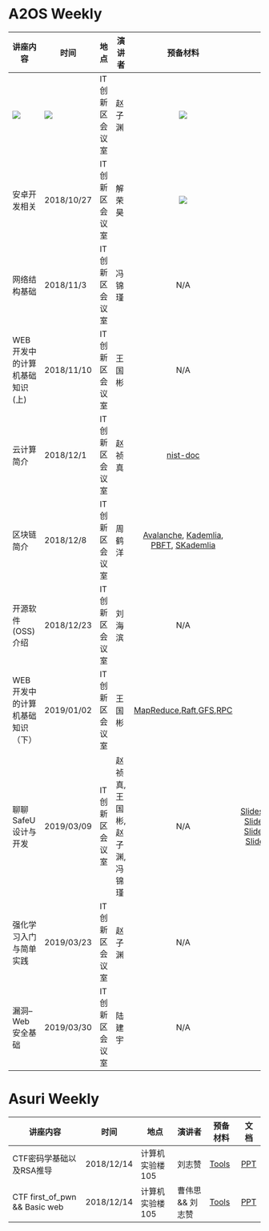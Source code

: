 # A2OS Weekly

| 讲座内容                      | 时间                   | 地点           | 演讲者 |  预备材料 | 文档                                                         |
| ----------------------------- | ---------------------- | -------------- | ------ | :----: | :------------------------------------------------------------: |
| [![](img/fixme.gif)]()        | [![](img/fixme.gif)]() | IT创新区会议室 | 赵子渊 | [![](img/fixme.gif)]()    | [![](img/fixme.gif)]()                                   |
| 安卓开发相关                  | 2018/10/27             | IT创新区会议室 | 解荣昊 | [![](img/fixme.gif)]()    | [![](img/fixme.gif)]()                                   |
| 网络结构基础                  | 2018/11/3              | IT创新区会议室 | 冯锦瑾 | N/A | [7z](https://drive.google.com/open?id=1kJFVe0HAwBf1G78E4LZCpTGZ0552ZchA) |
| WEB开发中的计算机基础知识(上) | 2018/11/10             | IT创新区会议室 | 王国彬 | N/A |[PDF](https://drive.google.com/file/d/14pJYEO6gW2tVXEeFtxYipToxoOTjuxXo/view) |
| 云计算简介 | 2018/12/1 | IT创新区会议室 | 赵祯真 | [nist-doc](https://ftp.a2os.club/%E4%BA%91%E8%AE%A1%E7%AE%97%E7%AE%80%E4%BB%8B-%E8%B5%B5%E7%A5%AF%E7%9C%9F/nistspecialpublication800-145.pdf) | [Slides](https://ftp.a2os.club/%E4%BA%91%E8%AE%A1%E7%AE%97%E7%AE%80%E4%BB%8B-%E8%B5%B5%E7%A5%AF%E7%9C%9F/A2OS_Weekly_Introduction_to_Cloud.pdf) |
|区块链简介 | 2018/12/8 | IT创新区会议室 | 周鹤洋 | [Avalanche](https://ftp.a2os.club/%E5%8C%BA%E5%9D%97%E9%93%BE%E7%AE%80%E4%BB%8B-%E5%91%A8%E9%B9%A4%E6%B4%8B/Avalanche.pdf), [Kademlia](https://ftp.a2os.club/%E5%8C%BA%E5%9D%97%E9%93%BE%E7%AE%80%E4%BB%8B-%E5%91%A8%E9%B9%A4%E6%B4%8B/Kademlia.pdf), [PBFT](https://ftp.a2os.club/%E5%8C%BA%E5%9D%97%E9%93%BE%E7%AE%80%E4%BB%8B-%E5%91%A8%E9%B9%A4%E6%B4%8B/PBFT.pdf), [SKademlia](https://ftp.a2os.club/%E5%8C%BA%E5%9D%97%E9%93%BE%E7%AE%80%E4%BB%8B-%E5%91%A8%E9%B9%A4%E6%B4%8B/SKademlia.pdf) | [Slides](https://ftp.a2os.club/%E5%8C%BA%E5%9D%97%E9%93%BE%E7%AE%80%E4%BB%8B-%E5%91%A8%E9%B9%A4%E6%B4%8B/%E5%8C%BA%E5%9D%97%E9%93%BE%E7%AE%80%E4%BB%8B.pdf) |
| 开源软件(OSS)介绍 | 2018/12/23 | IT创新区会议室 | 刘海滨 | N/A | [Slides](https://ftp.a2os.club/%E5%BC%80%E6%BA%90%E8%BD%AF%E4%BB%B6%E4%BB%8B%E7%BB%8D-%E5%88%98%E6%B5%B7%E6%BB%A8/A2OS_Weekly_Introduction_to_Open_Source.pdf) |
| WEB开发中的计算机基础知识（下）| 2019/01/02 | IT创新区会议室 | 王国彬 | [MapReduce](https://static.googleusercontent.com/media/research.google.com/zh-CN//archive/mapreduce-osdi04.pdf),[Raft](https://raft.github.io/raft.pdf),[GFS](https://static.googleusercontent.com/media/research.google.com/zh-CN//archive/gfs-sosp2003.pdf),[RPC](https://en.wikipedia.org/wiki/Remote_procedure_call) | [Slides](https://drive.google.com/open?id=1GPOZF82D926AlgIQ94nHauMC6eeauAoU) |
| 聊聊 SafeU 设计与开发 | 2019/03/09 | IT创新区会议室 | 赵祯真, 王国彬, 赵子渊, 冯锦瑾 | N/A | [Slides@RayZhao](https://ftp.a2os.club/%E8%81%8A%E8%81%8A%20SafeU%20%E8%AE%BE%E8%AE%A1%E4%B8%8E%E5%BC%80%E5%8F%91/SafeU%20%E5%89%8D%E7%AB%AF%E5%88%86%E4%BA%AB%40RayZhao.pdf), <br> [Slides@vvzero](https://ftp.a2os.club/%E8%81%8A%E8%81%8A%20SafeU%20%E8%AE%BE%E8%AE%A1%E4%B8%8E%E5%BC%80%E5%8F%91/SafeU%20%E5%B7%A5%E4%BD%9C%E5%88%86%E4%BA%AB%20-%20vvzero.pdf), <br>[Slides@TripleZ](https://ftp.a2os.club/%E8%81%8A%E8%81%8A%20SafeU%20%E8%AE%BE%E8%AE%A1%E4%B8%8E%E5%BC%80%E5%8F%91/SafeU%20%E5%90%8E%E7%AB%AF%E5%BC%80%E5%8F%91%E5%88%86%E4%BA%AB-ZZ%20Zhao.pdf), <br>[Slides@arcosx](https://ftp.a2os.club/%E8%81%8A%E8%81%8A%20SafeU%20%E8%AE%BE%E8%AE%A1%E4%B8%8E%E5%BC%80%E5%8F%91/Safeu%E5%90%8E%E7%AB%AF%E5%BC%80%E5%8F%91%E5%88%86%E4%BA%AB%E2%91%A1By%20arcosx.pdf) |
| 强化学习入门与简单实践 | 2019/03/23 | IT创新区会议室 | 赵子渊 | N/A | [Slides](https://ftp.a2os.club/%E5%BC%BA%E5%8C%96%E5%AD%A6%E4%B9%A0%E5%85%A5%E9%97%A8%E4%B8%8E%E7%AE%80%E5%8D%95%E5%AE%9E%E8%B7%B5/%E5%BC%BA%E5%8C%96%E5%AD%A6%E4%B9%A0%E5%85%A5%E9%97%A8%E5%92%8C%E7%AE%80%E5%8D%95%E5%BA%94%E7%94%A8.pptx) |
| 漏洞–Web安全基础 | 2019/03/30 | IT创新区会议室 | 陆建宇 | N/A |  |


# Asuri Weekly

| 讲座内容                 | 时间       | 地点            | 演讲者 | 预备材料                   | 文档                                 |
| ------------------------ | ---------- | --------------- | ------ | -------------------------- | ------------------------------------ |
| CTF密码学基础以及RSA推导 | 2018/12/14 | 计算机实验楼105 | 刘志赞 | [Tools](https://ftp.a2os.club/CTF%E5%AF%86%E7%A0%81%E5%AD%A6%E5%9F%BA%E7%A1%80%E4%BB%A5%E5%8F%8ARSA%E6%8E%A8%E5%AF%BC-%E5%88%98%E5%BF%97%E8%B5%9E/CTF%E5%AF%86%E7%A0%81%E5%AD%A6%E7%AE%80%E4%BB%8B-%E5%88%98%E5%BF%97%E8%B5%9E.zip) | [PPT](https://ftp.a2os.club/CTF%E5%AF%86%E7%A0%81%E5%AD%A6%E5%9F%BA%E7%A1%80%E4%BB%A5%E5%8F%8ARSA%E6%8E%A8%E5%AF%BC-%E5%88%98%E5%BF%97%E8%B5%9E/Crypto.pptx) |
| CTF first_of_pwn && Basic web | 2018/12/14 | 计算机实验楼105 | 曹伟思 && 刘志赞 | [Tools](https://ftp.a2os.club/NUAACTF-20181221/pwn.zip) | [PPT](https://ftp.a2os.club/NUAACTF-20181221/first_of_pwn.pdf) |

